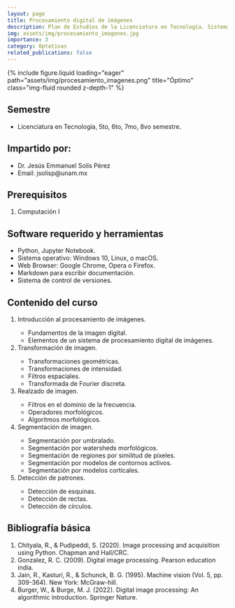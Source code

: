 ```yaml
---
layout: page
title: Procesamiento digital de imágenes
description: Plan de Estudios de la Licenciatura en Tecnología. Sistema Escolarizado. Modalidad Presencial
img: assets/img/procesamiento_imagenes.jpg
importance: 3
category: Optativas
related_publications: false
---
```


{% include figure.liquid loading="eager" path="assets/img/procesamiento_imagenes.png" title="Óptimo" class="img-fluid rounded z-depth-1" %}

## Semestre
<ul>
  <li> Licenciatura en Tecnología, 5to, 6to, 7mo, 8vo semestre. </li>
</ul>

## Impartido por:
<ul>
  <li> Dr. Jesús Emmanuel Solís Pérez </li>
  <li> Email: jsolisp@unam.mx </li>
</ul>

## Prerequisitos
<ol>
 <li> Computación I </li>
</ol>

## Software requerido y herramientas
<ul>
 <li> Python, Jupyter Notebook. </li>
 <li> Sistema operativo: Windows 10, Linux, o macOS. </li>
 <li> Web Browser: Google Chrome, Opera o Firefox. </li>
 <li> Markdown para escribir documentación. </li>
 <li> Sistema de control de versiones.</li>
</ul>

## Contenido del curso
<ol>
 <li> Introducción al procesamiento de imágenes. </li>
  <ul>
   <li> Fundamentos de la imagen digital. </li>
   <li> Elementos de un sistema de procesamiento digital de imágenes. </li>
  </ul>
 <li> Transformación de imagen. </li>
  <ul>
   <li> Transformaciones geométricas. </li>
   <li> Transformaciones de intensidad. </li>
   <li> Filtros espaciales. </li>
   <li> Transformada de Fourier discreta. </li>
  </ul>
 <li> Realzado de imagen. </li>
  <ul>
   <li> Filtros en el dominio de la frecuencia. </li>
   <li> Operadores morfológicos. </li>
   <li> Algoritmos morfológicos. </li>
  </ul>
 <li> Segmentación de imagen. </li>
  <ul>
   <li> Segmentación por umbralado. </li>
   <li> Segmentación por watersheds morfológicos. </li>
   <li> Segmentación de regiones por similitud de píxeles. </li>
   <li> Segmentación por modelos de contornos activos. </li>
   <li> Segmentación por modelos corticales. </li>
  </ul>
 <li> Detección de patrones. </li>
  <ul>
   <li> Detección de esquinas. </li>
   <li> Detección de rectas. </li>
   <li> Detección de círculos. </li>
  </ul>
</ol>

## Bibliografía básica
<ol>
 <li> Chityala, R., & Pudipeddi, S. (2020). Image processing and acquisition using Python. Chapman and Hall/CRC. </li>
 <li> Gonzalez, R. C. (2009). Digital image processing. Pearson education india. </li>
 <li> Jain, R., Kasturi, R., & Schunck, B. G. (1995). Machine vision (Vol. 5, pp. 309-364). New York: McGraw-hill. </li>
 <li> Burger, W., & Burge, M. J. (2022). Digital image processing: An algorithmic introduction. Springer Nature. </li>
</ol>
